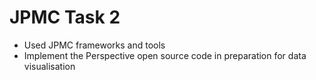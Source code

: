 # JPMC Task 2
- Used JPMC frameworks and tools
- Implement the Perspective open source code in preparation for data visualisation
